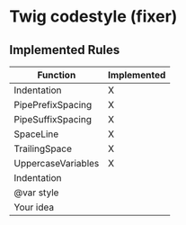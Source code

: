 # Twig codestyle (fixer)

## Implemented Rules
| Function | Implemented |
| --- | --- |
| Indentation | X |
| PipePrefixSpacing | X |
| PipeSuffixSpacing | X |
| SpaceLine | X |
| TrailingSpace | X |
| UppercaseVariables | X |
| Indentation |  |
| @var style |  |
| Your idea |  |
